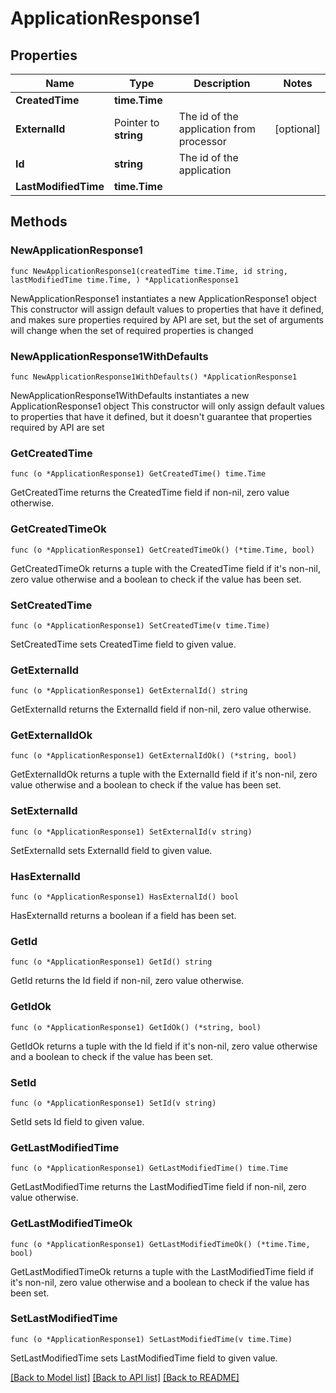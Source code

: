 # ApplicationResponse1

## Properties

Name | Type | Description | Notes
------------ | ------------- | ------------- | -------------
**CreatedTime** | **time.Time** |  | 
**ExternalId** | Pointer to **string** | The id of the application from processor | [optional] 
**Id** | **string** | The id of the application | 
**LastModifiedTime** | **time.Time** |  | 

## Methods

### NewApplicationResponse1

`func NewApplicationResponse1(createdTime time.Time, id string, lastModifiedTime time.Time, ) *ApplicationResponse1`

NewApplicationResponse1 instantiates a new ApplicationResponse1 object
This constructor will assign default values to properties that have it defined,
and makes sure properties required by API are set, but the set of arguments
will change when the set of required properties is changed

### NewApplicationResponse1WithDefaults

`func NewApplicationResponse1WithDefaults() *ApplicationResponse1`

NewApplicationResponse1WithDefaults instantiates a new ApplicationResponse1 object
This constructor will only assign default values to properties that have it defined,
but it doesn't guarantee that properties required by API are set

### GetCreatedTime

`func (o *ApplicationResponse1) GetCreatedTime() time.Time`

GetCreatedTime returns the CreatedTime field if non-nil, zero value otherwise.

### GetCreatedTimeOk

`func (o *ApplicationResponse1) GetCreatedTimeOk() (*time.Time, bool)`

GetCreatedTimeOk returns a tuple with the CreatedTime field if it's non-nil, zero value otherwise
and a boolean to check if the value has been set.

### SetCreatedTime

`func (o *ApplicationResponse1) SetCreatedTime(v time.Time)`

SetCreatedTime sets CreatedTime field to given value.


### GetExternalId

`func (o *ApplicationResponse1) GetExternalId() string`

GetExternalId returns the ExternalId field if non-nil, zero value otherwise.

### GetExternalIdOk

`func (o *ApplicationResponse1) GetExternalIdOk() (*string, bool)`

GetExternalIdOk returns a tuple with the ExternalId field if it's non-nil, zero value otherwise
and a boolean to check if the value has been set.

### SetExternalId

`func (o *ApplicationResponse1) SetExternalId(v string)`

SetExternalId sets ExternalId field to given value.

### HasExternalId

`func (o *ApplicationResponse1) HasExternalId() bool`

HasExternalId returns a boolean if a field has been set.

### GetId

`func (o *ApplicationResponse1) GetId() string`

GetId returns the Id field if non-nil, zero value otherwise.

### GetIdOk

`func (o *ApplicationResponse1) GetIdOk() (*string, bool)`

GetIdOk returns a tuple with the Id field if it's non-nil, zero value otherwise
and a boolean to check if the value has been set.

### SetId

`func (o *ApplicationResponse1) SetId(v string)`

SetId sets Id field to given value.


### GetLastModifiedTime

`func (o *ApplicationResponse1) GetLastModifiedTime() time.Time`

GetLastModifiedTime returns the LastModifiedTime field if non-nil, zero value otherwise.

### GetLastModifiedTimeOk

`func (o *ApplicationResponse1) GetLastModifiedTimeOk() (*time.Time, bool)`

GetLastModifiedTimeOk returns a tuple with the LastModifiedTime field if it's non-nil, zero value otherwise
and a boolean to check if the value has been set.

### SetLastModifiedTime

`func (o *ApplicationResponse1) SetLastModifiedTime(v time.Time)`

SetLastModifiedTime sets LastModifiedTime field to given value.



[[Back to Model list]](../README.md#documentation-for-models) [[Back to API list]](../README.md#documentation-for-api-endpoints) [[Back to README]](../README.md)


